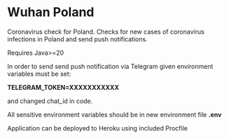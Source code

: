 # Wuhan Poland
Coronavirus check for Poland.
Checks for new cases of coronavirus infections in Poland and send push notifications.

Requires Java>=20

In order to send send push notification via Telegram given environment variables must be set:

**TELEGRAM_TOKEN=XXXXXXXXXXX**

and changed chat_id in code.

All sensitive environment variables should be in new environment file **.env**

Application can be deployed to Heroku using included Procfile

